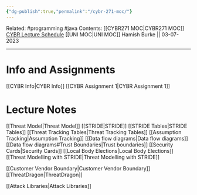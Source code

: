 ```yaml
---
{"dg-publish":true,"permalink":"/cybr-271-moc/"}
---
```


Related: #programming #java 
Contents: [[CYBR271 MOC\|CYBR271 MOC]]
[CYBR Lecture Schedule](https://ecs.wgtn.ac.nz/Courses/CYBR271_2023T2/LectureSchedule)
[[UNI MOC\|UNI MOC]]
Hamish Burke || 03-07-2023
***

# Info and Assignments

[[CYBR Info\|CYBR Info]]
[[CYBR Assignment 1\|CYBR Assignment 1]]

# Lecture Notes

[[Threat Model\|Threat Model]]
	[[STRIDE\|STRIDE]]
	[[STRIDE Tables\|STRIDE Tables]]
	 [[Threat Tracking Tables\|Threat Tracking Tables]]
	  [[Assumption Tracking\|Assumption Tracking]]
[[Data flow diagrams\|Data flow diagrams]]
	[[Data flow diagrams#Trust Boundaries\|Trust boundaries]]
[[Security Cards\|Security Cards]]
[[Local Body Elections\|Local Body Elections]]
[[Threat Modelling with STRIDE\|Threat Modelling with STRIDE]]

[[Customer Vendor Boundary\|Customer Vendor Boundary]]
[[ThreatDragon\|ThreatDragon]]

[[Attack Libraries\|Attack Libraries]]
